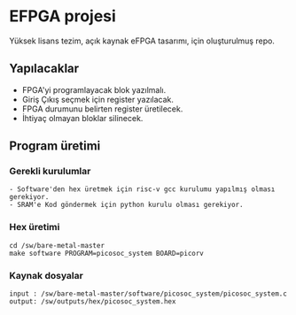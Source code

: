 # EFPGA projesi
Yüksek lisans tezim, açık kaynak eFPGA tasarımı, için oluşturulmuş repo.

## Yapılacaklar
- FPGA'yi programlayacak blok yazılmalı. 
- Giriş Çıkış seçmek için register yazılacak.
- FPGA durumunu belirten register üretilecek.
- İhtiyaç olmayan bloklar silinecek.

## Program üretimi
### Gerekli kurulumlar
    - Software'den hex üretmek için risc-v gcc kurulumu yapılmış olması gerekiyor.
    - SRAM'e Kod göndermek için python kurulu olması gerekiyor.
### Hex üretimi
    cd /sw/bare-metal-master
    make software PROGRAM=picosoc_system BOARD=picorv

### Kaynak dosyalar
    input : /sw/bare-metal-master/software/picosoc_system/picosoc_system.c 
    output: /sw/outputs/hex/picosoc_system.hex